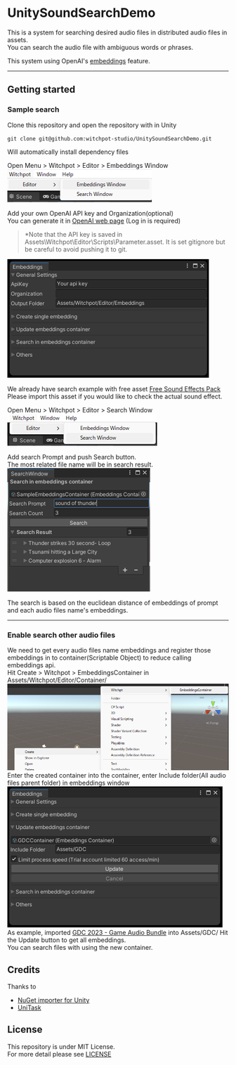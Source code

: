 # UnitySoundSearchDemo
This is a system for searching desired audio files in distributed audio files in assets.    
You can search the audio file with ambiguous words or phrases.

This system using OpenAI's [embeddings](https://platform.openai.com/docs/guides/embeddings/what-are-embeddings) feature.

---

## Getting started     
### Sample search
Clone this repository and open the repository with in Unity  
```
git clone git@github.com:witchpot-studio/UnitySoundSearchDemo.git 
```
Will automatically install dependency files   
    
Open Menu > Witchpot > Editor > Embeddings Window     
![menu_embeddings_window](Images/menu_embeddings_window.png)    

Add your own OpenAI API key and Organization(optional)    
You can generate it in [OpenAI web page](https://platform.openai.com/account/api-keys) (Log in is required)    
> \*Note that the API key is saved in Assets\Witchpot\Editor\Scripts\Parameter.asset. It is set gitignore but be careful to avoid pushing it to git.    

![menu_embeddings_key](Images/embeddings_window.png)
    
We already have search example with free asset [Free Sound Effects Pack](https://assetstore.unity.com/packages/audio/sound-fx/free-sound-effects-pack-155776)    
Please import this asset if you would like to check the actual sound effect.    

Open Menu > Witchpot > Editor > Search Window    
![menu_embeddings_searchwindow](Images/menu_embeddings_searchwindow.png)

Add search Prompt and push Search button.    
The most related file name will be in search result.    
![searchwindow](Images/searchwindow.png)

The search is based on the euclidean distance of embeddings of prompt and each audio files name's embeddings.

---

### Enable search other audio files  
We need to get every audio files name embeddings and register those embeddings in to container(Scriptable Object) to reduce calling embeddings api.    
Hit Create > Witchpot > EmbeddingsContainer in Assets/Witchpot/Editor/Container/    
![create_container](Images/create_container.png)
Enter the created container into the container, enter Include folder(All audio files parent folder) in embeddings window    
![include_folder](Images/include_folder.png)    
As example, imported [GDC 2023 - Game Audio Bundle](https://gdc.sonniss.com/) into Assets/GDC/
Hit the Update button to get all embeddings.    
You can search files with using the new container.

## Credits
Thanks to
 - [NuGet importer for Unity](https://github.com/kumaS-nu/NuGet-importer-for-Unity)
 - [UniTask](https://github.com/Cysharp/UniTask)
## License
This repository is under MIT License.     
For more detail please see [LICENSE](./LICENSE.txt)

